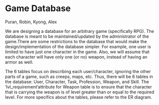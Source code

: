 # Game Database
Puran, Robin, Kyong, Alex 

We are designing a database for an arbitrary game (specifically RPG). The database is meant to be maintained/updated by the administrator of the game.There are some restrictions to the database that would make the design/implementation of the database simpler. For example, one user is limited to have just one character in the game.  Also, we will assume that each character will have only one (or no) weapon, instead of having an armor as well. 

The 6 tables focus on describing each user/character, ignoring the other parts of a game, such as creeps, maps, etc. Thus, there will be 6 tables in the database: User, Character, Task, Profession, Weapon, and Skill. The ‘lvl_requirement’attribute for Weapon table is to ensure that the character that is carrying the weapon is of level greater than or equal to the required level. For more specifics about the tables, please refer to the ER diagram.

